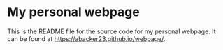 # My personal webpage

This is the README file for the source code for my personal webpage. It can be found at <https://abacker23.github.io/webpage/>. 

